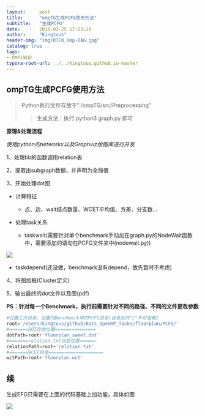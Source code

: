 ```yaml
---
layout:     post
title:      "ompTG生成PCFG使用方法"
subtitle:   "生成PCFG"
date:       2019-03-25 17:23:20
author:     "Kingtous"
header-img: "img/RTCO_Omp-DAG.jpg"
catalog: true
tags:
- OMPi知识
typora-root-url: ../../Kingtous.github.io-master
---
```


## ompTG生成PCFG使用方法

> Python执行文件存放于"./ompTG/src/Preprocessing"
>
> > 生成方法：执行 python3 graph.py 即可

**原理&处理流程**

*使用python的networkx以及Graphviz绘图库进行开发*

1、处理bb的函数调用relation表

2、提取出subgraph数据，并声明为全局值

3、开始处理dot图

- 计算特征

  - 点、边、wait结点数量、WCET平均值、方差、分支数...

- 处理task关系

  - taskwait(需要针对单个benchmark手动加在graph.py的NodeWait函数中，需要添加的语句在PCFG文件夹中(nodewait.py))

![](/img/RTCO/pcfg.png)

- taskdepend(还没做，benchmark没有depend，故先暂时不考虑)

4、将图加框(Cluster定义)

5、输出最终的dot文件以及图(pdf)



**PS：针对每一个Benchmark，执行前需要针对不同的路径、不同的文件更改参数**

```python
#设置工作目录，设置为Benchmark中的PCFG目录(目录后的"/"不可省略)
root='/Users/kingtous/github/Bots_OpenMP_Tasks/floorplan/PCFG/'
#=======DOT存放位置===============
dotPath=root+'floorplan_sweet.dot'
#=======relation.txt存放位置======
relationPath=root+'relation.txt'
#=======WCET目录====================
wctPath=root+'floorplan.wct'
```





## 续

生成EFG只需要在上面的代码基础上加功能，具体如图

![](/img/RTCO/addCondition.png)

